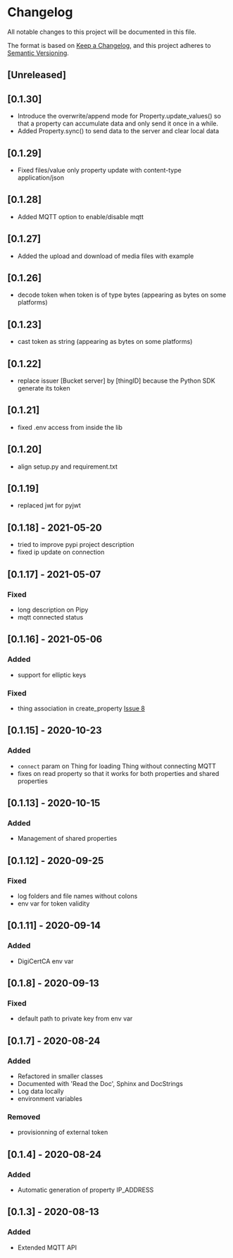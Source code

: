 
# Changelog

All notable changes to this project will be documented in this file.

The format is based on [Keep a Changelog](https://keepachangelog.com/en/1.0.0/),
and this project adheres to [Semantic Versioning](https://semver.org/spec/v2.0.0.html).

## [Unreleased]

## [0.1.30]

- Introduce the overwrite/append mode for Property.update_values() so that a property can accumulate data and only send it once in a while.
- Added Property.sync() to send data to the server and clear local data

## [0.1.29]

- Fixed files/value only property update with content-type application/json

## [0.1.28]

- Added MQTT option to enable/disable mqtt

## [0.1.27]

- Added the upload and download of media files with example

## [0.1.26]

- decode token when token is of type bytes (appearing as bytes on some platforms)

## [0.1.23]

- cast token as string (appearing as bytes on some platforms)

## [0.1.22]

- replace issuer [Bucket server] by [thingID] because the Python SDK generate its token

## [0.1.21]

- fixed .env access from inside the lib

## [0.1.20]

- align setup.py and requirement.txt

## [0.1.19]

- replaced jwt for pyjwt

## [0.1.18] - 2021-05-20

- tried to improve pypi project description
- fixed ip update on connection

## [0.1.17] - 2021-05-07

### Fixed
- long description on Pipy
- mqtt connected status

## [0.1.16] - 2021-05-06

### Added
- support for elliptic keys

### Fixed
- thing association in create_property [Issue 8](https://github.com/datacentricdesign/dcd-sdk-python/issues/8#issue-875277794)

## [0.1.15] - 2020-10-23

### Added
- `connect` param on Thing for loading Thing without connecting MQTT
- fixes on read property so that it works for both properties and shared properties

## [0.1.13] - 2020-10-15

### Added
- Management of shared properties

## [0.1.12] - 2020-09-25

### Fixed

- log folders and file names without colons
- env var for token validity

## [0.1.11] - 2020-09-14

### Added
- DigiCertCA env var

## [0.1.8] - 2020-09-13

### Fixed

- default path to private key from env var

## [0.1.7] - 2020-08-24

### Added
- Refactored in smaller classes
- Documented with 'Read the Doc', Sphinx and DocStrings
- Log data locally
- environment variables

### Removed
- provisionning of external token

## [0.1.4] - 2020-08-24

### Added
- Automatic generation of property IP_ADDRESS

## [0.1.3] - 2020-08-13

### Added
- Extended MQTT API